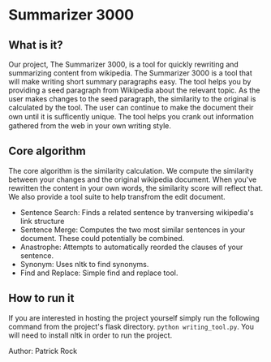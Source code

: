 Summarizer 3000
=======

What is it?
----------

Our project, The Summarizer 3000, is a tool for quickly rewriting and summarizing 
content from wikipedia. The Summarizer 3000 is a tool that will make writing short summary paragraphs easy. The tool helps you by providing a seed paragraph from Wikipedia about the relevant topic. As the user makes changes to the seed paragraph, the similarity to the original is calculated by the tool. The user can continue to make the document their own until it is suﬃcently unique. The tool helps you crank out information gathered from the web in your own writing style.


Core algorithm
--------
The core algorithm is the similarity calculation. We compute the similarity
between your changes and the original wikipedia document. When you've rewritten
the content in your own words, the similarity score will reflect that. We also provide a tool suite to help 
transfrom the edit document.
* Sentence Search: Finds a related sentence by tranversing wikipedia's link structure
* Sentence Merge: Computes the two most similar sentences in your document. These could potentially be combined. 
* Anastrophe: Attempts to automatically reorded the clauses of your sentence.
* Synonym: Uses nltk to find synonyms.
* Find and Replace: Simple find and replace tool.


How to run it
------
If you are interested in hosting the project yourself simply run the following command from the project's flask directory. `python writing_tool.py`. You will need to install nltk in order to run the project. 



Author: Patrick Rock
